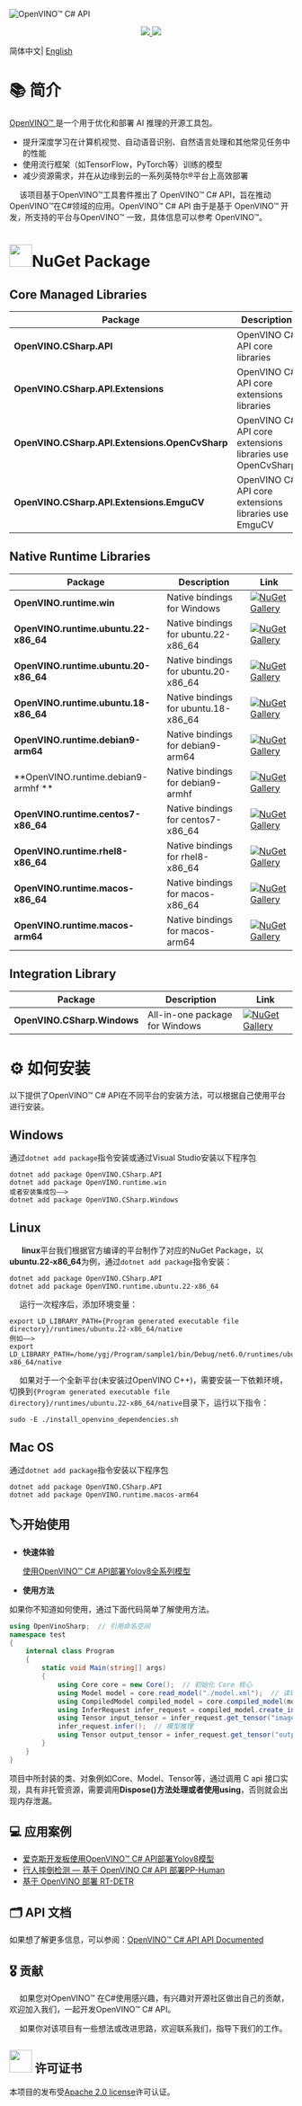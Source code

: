 ![OpenVINO™ C# API](https://socialify.git.ci/guojin-yan/OpenVINO-CSharp-API/image?description=1&descriptionEditable=💞%20OpenVINO%20wrapper%20for%20.NET💞%20&forks=1&issues=1&logo=https%3A%2F%2Fs2.loli.net%2F2023%2F01%2F26%2FylE1K5JPogMqGSW.png&name=1&owner=1&pattern=Circuit%20Board&pulls=1&stargazers=1&theme=Light)

<p align="center">    
    <a href="./LICENSE.txt">
        <img src="https://img.shields.io/github/license/guojin-yan/openvinosharp.svg">
    </a>    
    <a >
        <img src="https://img.shields.io/badge/Framework-.NET 8.0%2C%20.NET 6.0%2C%20.NET 5.0%2C%20.NET Framework 4.8%2C%20.NET Framework 4.7.2%2C%20.NET Framework 4.6%2C%20.NET Core 3.1-pink.svg">
    </a>    
</p>


简体中文| [English](README.md)

# 📚 简介

[OpenVINO™ ](www.openvino.ai)是一个用于优化和部署 AI 推理的开源工具包。

- 提升深度学习在计算机视觉、自动语音识别、自然语言处理和其他常见任务中的性能
- 使用流行框架（如TensorFlow，PyTorch等）训练的模型
- 减少资源需求，并在从边缘到云的一系列英特尔®平台上高效部署

&emsp;    该项目基于OpenVINO™工具套件推出了 OpenVINO™ C# API，旨在推动 OpenVINO™在C#领域的应用。OpenVINO™ C# API 由于是基于 OpenVINO™ 开发，所支持的平台与OpenVINO™ 一致，具体信息可以参考 OpenVINO™。

# <img title="NuGet" src="https://s2.loli.net/2023/08/08/jE6BHu59L4WXQFg.png" alt="" width="40">NuGet Package

## Core Managed Libraries

| Package                                        | Description                                               | Link                                                         |
| ---------------------------------------------- | --------------------------------------------------------- | ------------------------------------------------------------ |
| **OpenVINO.CSharp.API**                        | OpenVINO C# API core libraries                            | [![NuGet Gallery ](https://badge.fury.io/nu/OpenVINO.CSharp.API.svg)](https://www.nuget.org/packages/OpenVINO.CSharp.API/) |
| **OpenVINO.CSharp.API.Extensions**             | OpenVINO C# API core extensions libraries                 | [![NuGet Gallery ](https://badge.fury.io/nu/OpenVINO.CSharp.API.Extensions.svg)](https://www.nuget.org/packages/OpenVINO.CSharp.API.Extensions/) |
| **OpenVINO.CSharp.API.Extensions.OpenCvSharp** | OpenVINO C# API core extensions libraries use OpenCvSharp | [![NuGet Gallery ](https://badge.fury.io/nu/OpenVINO.CSharp.API.Extensions.OpenCvSharp.svg)](https://www.nuget.org/packages/OpenVINO.CSharp.API.Extensions.OpenCvSharp/) |
| **OpenVINO.CSharp.API.Extensions.EmguCV**      | OpenVINO C# API core extensions libraries use EmguCV      | [![NuGet Gallery ](https://badge.fury.io/nu/OpenVINO.CSharp.API.Extensions.EmguCV.svg)](https://www.nuget.org/packages/OpenVINO.CSharp.API.Extensions.EmguCV/) |

## Native Runtime Libraries

| Package                               | Description                          | Link                                                         |
| ------------------------------------- | ------------------------------------ | ------------------------------------------------------------ |
| **OpenVINO.runtime.win**              | Native bindings for Windows          | [![NuGet Gallery ](https://badge.fury.io/nu/OpenVINO.runtime.win.svg)](https://www.nuget.org/packages/OpenVINO.runtime.win/) |
| **OpenVINO.runtime.ubuntu.22-x86_64** | Native bindings for ubuntu.22-x86_64 | [![NuGet Gallery ](https://badge.fury.io/nu/OpenVINO.runtime.ubuntu.22-x86_64.svg)](https://www.nuget.org/packages/OpenVINO.runtime.ubuntu.22-x86_64/) |
| **OpenVINO.runtime.ubuntu.20-x86_64** | Native bindings for ubuntu.20-x86_64 | [![NuGet Gallery ](https://badge.fury.io/nu/OpenVINO.runtime.ubuntu.20-x86_64.svg)](https://www.nuget.org/packages/OpenVINO.runtime.ubuntu.20-x86_64/) |
| **OpenVINO.runtime.ubuntu.18-x86_64** | Native bindings for ubuntu.18-x86_64 | [![NuGet Gallery ](https://badge.fury.io/nu/OpenVINO.runtime.ubuntu.18-x86_64.svg)](https://www.nuget.org/packages/OpenVINO.runtime.ubuntu.18-x86_64/) |
| **OpenVINO.runtime.debian9-arm64**    | Native bindings for debian9-arm64    | [![NuGet Gallery ](https://badge.fury.io/nu/OpenVINO.runtime.win.svg)](https://www.nuget.org/packages/OpenVINO.runtime.win/) |
| **OpenVINO.runtime.debian9-armhf **   | Native bindings for debian9-armhf    | [![NuGet Gallery ](https://badge.fury.io/nu/OpenVINO.runtime.debian9-armhf.svg)](https://www.nuget.org/packages/OpenVINO.runtime.debian9-armhf/) |
| **OpenVINO.runtime.centos7-x86_64**   | Native bindings for centos7-x86_64   | [![NuGet Gallery ](https://badge.fury.io/nu/OpenVINO.runtime.centos7-x86_64.svg)](https://www.nuget.org/packages/OpenVINO.runtime.centos7-x86_64/) |
| **OpenVINO.runtime.rhel8-x86_64**     | Native bindings for rhel8-x86_64     | [![NuGet Gallery ](https://badge.fury.io/nu/OpenVINO.runtime.rhel8-x86_64.svg)](https://www.nuget.org/packages/OpenVINO.runtime.rhel8-x86_64/) |
| **OpenVINO.runtime.macos-x86_64**     | Native bindings for macos-x86_64     | [![NuGet Gallery ](https://badge.fury.io/nu/OpenVINO.runtime.macos-x86_64.svg)](https://www.nuget.org/packages/OpenVINO.runtime.macos-x86_64/) |
| **OpenVINO.runtime.macos-arm64**      | Native bindings for macos-arm64      | [![NuGet Gallery ](https://badge.fury.io/nu/OpenVINO.runtime.macos-arm64.svg)](https://www.nuget.org/packages/OpenVINO.runtime.macos-arm64/) |


## Integration Library

| Package                     | Description                    | Link                                                         |
| --------------------------- | ------------------------------ | ------------------------------------------------------------ |
| **OpenVINO.CSharp.Windows** | All-in-one package for Windows | [![NuGet Gallery ](https://badge.fury.io/nu/OpenVINO.CSharp.Windows.svg)](https://www.nuget.org/packages/OpenVINO.CSharp.Windows/) |

# ⚙ 如何安装

以下提供了OpenVINO™ C# API在不同平台的安装方法，可以根据自己使用平台进行安装。

## 	Windows

通过``dotnet add package``指令安装或通过Visual Studio安装以下程序包

```shell
dotnet add package OpenVINO.CSharp.API
dotnet add package OpenVINO.runtime.win
或者安装集成包——>
dotnet add package OpenVINO.CSharp.Windows
```

## 	Linux

&emsp;    **linux**平台我们根据官方编译的平台制作了对应的NuGet Package，以**ubuntu.22-x86_64**为例，通过``dotnet add package``指令安装：

```shell
dotnet add package OpenVINO.CSharp.API
dotnet add package OpenVINO.runtime.ubuntu.22-x86_64
```

&emsp;    运行一次程序后，添加环境变量：

```shell
export LD_LIBRARY_PATH={Program generated executable file directory}/runtimes/ubuntu.22-x86_64/native
例如——>
export LD_LIBRARY_PATH=/home/ygj/Program/sample1/bin/Debug/net6.0/runtimes/ubuntu.22-x86_64/native
```

&emsp;    如果对于一个全新平台(未安装过OpenVINO C++)，需要安装一下依赖环境，切换到``{Program generated executable file directory}/runtimes/ubuntu.22-x86_64/native``目录下，运行以下指令：

```shell
sudo -E ./install_openvino_dependencies.sh
```

## Mac OS

通过``dotnet add package``指令安装以下程序包

```shell
dotnet add package OpenVINO.CSharp.API
dotnet add package OpenVINO.runtime.macos-arm64
```



## 🏷开始使用

- **快速体验**

  [使用OpenVINO™ C# API部署Yolov8全系列模型](demos/yolov8/README_cn.md)

- **使用方法**

如果你不知道如何使用，通过下面代码简单了解使用方法。

```c#
using OpenVinoSharp;  // 引用命名空间
namespace test
{
    internal class Program
    {
        static void Main(string[] args)
        {
            using Core core = new Core();  // 初始化 Core 核心
            using Model model = core.read_model("./model.xml");  // 读取模型文件
            using CompiledModel compiled_model = core.compiled_model(model, "AUTO");  // 将模型加载到设备
            using InferRequest infer_request = compiled_model.create_infer_request();  // 创建推理通道
            using Tensor input_tensor = infer_request.get_tensor("images");  // 获取输入节点Tensor
            infer_request.infer();  // 模型推理
            using Tensor output_tensor = infer_request.get_tensor("output0");  // 获取输出节点Tensor
        }
    }
}
```

项目中所封装的类、对象例如Core、Model、Tensor等，通过调用 C api 接口实现，具有非托管资源，需要调用**Dispose()**方法处理或者使用**using**，否则就会出现内存泄漏。

## 💻 应用案例

- [爱克斯开发板使用OpenVINO™ C# API部署Yolov8模型](tutorial_examples/AlxBoard_deploy_yolov8/README_cn.md)
-  [行人摔倒检测 — 基于 OpenVINO C# API 部署PP-Human](tutorial_examples\PP-Human_Fall_Detection\README_cn.md) 
- [基于 OpenVINO 部署 RT-DETR](https://github.com/guojin-yan/RT-DETR-OpenVINO)

## 🗂 API 文档

如果想了解更多信息，可以参阅：[OpenVINO™ C# API API Documented](https://guojin-yan.github.io/OpenVINO-CSharp-API.docs/index.html)

## 🎖 贡献

&emsp;    如果您对OpenVINO™ 在C#使用感兴趣，有兴趣对开源社区做出自己的贡献，欢迎加入我们，一起开发OpenVINO™ C# API。

&emsp;    如果你对该项目有一些想法或改进思路，欢迎联系我们，指导下我们的工作。

## <img title="" src="https://user-images.githubusercontent.com/48054808/157835345-f5d24128-abaf-4813-b793-d2e5bdc70e5a.png" alt="" width="40"> 许可证书

本项目的发布受[Apache 2.0 license](https://github.com/guojin-yan/OpenVINO-CSharp-API/blob/csharp3.0/LICENSE.txt)许可认证。

